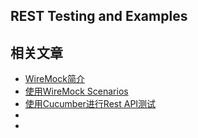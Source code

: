 ## REST Testing and Examples

## 相关文章

+ [WireMock简介](docs/WireMock简介.md)
+ [使用WireMock Scenarios](docs/使用WireMock场景.md)
+ [使用Cucumber进行Rest API测试](docs/使用Cucumber进行RestAPI测试.md)
+ []()
+ []()